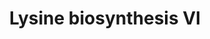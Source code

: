 ---
annotations:
- type: Pathway Ontology
  value: lysine biosynthetic pathway
authors:
- Anwesha
- Mkutmon
- Eweitz
description: This event has been computationally inferred from an event that has been
  demonstrated in another species.<p>The inference is based on Ensembl Compara orthology
  projection. Briefly, reactions for which all involved PhysicalEntities (in input,
  output and catalyst) have a mapped ortholog or paralog are inferred to the other
  species. High-level events are also inferred for these events to allow for easier
  navigation.<p>Details of projection methods and parameters may be found <a href="/projection.html">here.</a><p>  Source:[http://plantreactome.gramene.org/
  Plant Reactome].
last-edited: 2021-05-25
organisms:
- Zea mays
redirect_from:
- /index.php/Pathway:WP3008
- /instance/WP3008
schema-jsonld:
- '@context': https://schema.org/
  '@id': https://wikipathways.github.io/pathways/WP3008.html
  '@type': Dataset
  creator:
    '@type': Organization
    name: WikiPathways
  description: This event has been computationally inferred from an event that has
    been demonstrated in another species.<p>The inference is based on Ensembl Compara
    orthology projection. Briefly, reactions for which all involved PhysicalEntities
    (in input, output and catalyst) have a mapped ortholog or paralog are inferred
    to the other species. High-level events are also inferred for these events to
    allow for easier navigation.<p>Details of projection methods and parameters may
    be found <a href="/projection.html">here.</a><p>  Source:[http://plantreactome.gramene.org/
    Plant Reactome].
  keywords:
  - H+
  - CO2
  - L-aspartyl-4-phosphate
  - NADPH
  - L-2,3-dihydrodipicolinate
  - L-aspartate-semialdehyde
  - NADP+
  - pyridoxal-dependent
  - L-Asp
  - reductase
  - Homologues of
  - dihydrodipicolinate
  - (LOC_OS02G24354.1)
  - (LOC_OS04G48540.1)
  - aspartate kinase
  - dehydrogenase
  - ATP
  - meso-diaminopimelate
  - tetrahydrodipicolinate
  - protein
  - NAD(P)+
  - ADP
  - Pi
  - aspartate-semialdehyde
  - decarboxylase
  - synthase
  - NAD(P)H
  - PYR
  - H2O
  - L-Lys
  license: CC0
  name: Lysine biosynthesis VI
seo: CreativeWork
title: Lysine biosynthesis VI
wpid: WP3008
---